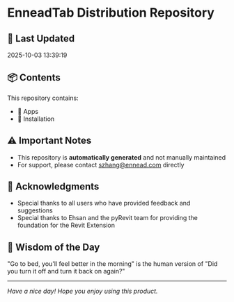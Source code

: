 # EnneadTab Distribution Repository

## 📅 Last Updated
2025-10-03 13:39:19



## 📦 Contents
This repository contains:
- 📂 Apps
- 📂 Installation

## ⚠️ Important Notes
- This repository is **automatically generated** and not manually maintained
- For support, please contact szhang@ennead.com directly

## 🙏 Acknowledgments
- Special thanks to all users who have provided feedback and suggestions
- Special thanks to Ehsan and the pyRevit team for providing the foundation for the Revit Extension

## 💭 Wisdom of the Day
"Go to bed, you'll feel better in the morning" is the human version of "Did you turn it off and turn it back on again?"

---
*Have a nice day! Hope you enjoy using this product.*
